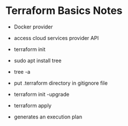 # Terraform Basics Notes

- Docker provider
- access cloud services provider API

- terraform init
- sudo apt install tree
- tree -a
- put .terraform directory in gitignore file
- terraform init -upgrade
- terraform apply
- generates an execution plan

